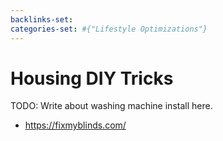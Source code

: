 ```yaml
---
backlinks-set: 
categories-set: #{"Lifestyle Optimizations"}
---
```

# Housing DIY Tricks

TODO: Write about washing machine install here.

 - https://fixmyblinds.com/